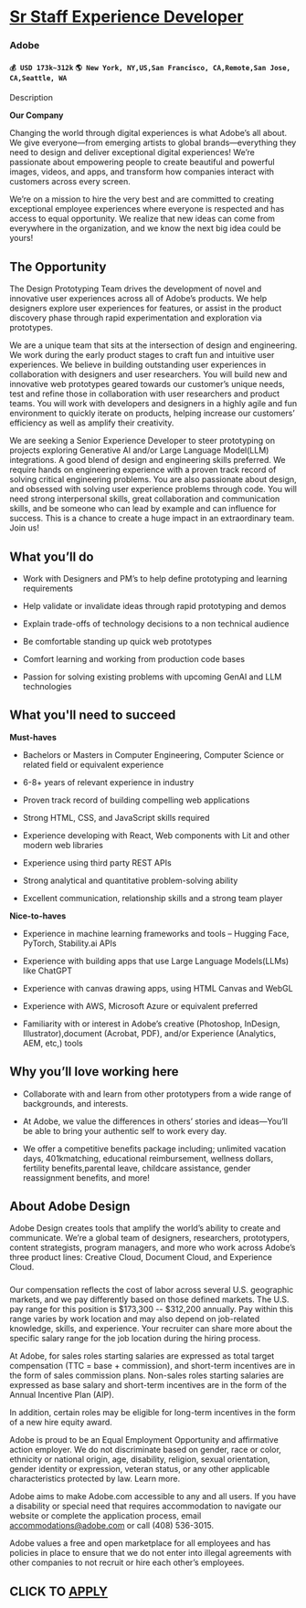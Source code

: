 # [Sr Staff Experience Developer](https://www.remotewlb.com/apply/sr-staff-experience-developer)  
### Adobe  
#### `💰 USD 173k~312k` `🌎 New York, NY,US,San Francisco, CA,Remote,San Jose, CA,Seattle, WA`  

Description

**Our Company**  
  
Changing the world through digital experiences is what Adobe’s all about. We give everyone—from emerging artists to global brands—everything they need to design and deliver exceptional digital experiences! We’re passionate about empowering people to create beautiful and powerful images, videos, and apps, and transform how companies interact with customers across every screen.  
  
We’re on a mission to hire the very best and are committed to creating exceptional employee experiences where everyone is respected and has access to equal opportunity. We realize that new ideas can come from everywhere in the organization, and we know the next big idea could be yours!

  

## The Opportunity

The Design Prototyping Team drives the development of novel and innovative user experiences across all of Adobe’s products. We help designers explore user experiences for features, or assist in the product discovery phase through rapid experimentation and exploration via prototypes.

We are a unique team that sits at the intersection of design and engineering. We work during the early product stages to craft fun and intuitive user experiences. We believe in building outstanding user experiences in collaboration with designers and user researchers. You will build new and innovative web prototypes geared towards our customer’s unique needs, test and refine those in collaboration with user researchers and product teams. You will work with developers and designers in a highly agile and fun environment to quickly iterate on products, helping increase our customers’ efficiency as well as amplify their creativity.

We are seeking a Senior Experience Developer to steer prototyping on projects exploring Generative AI and/or Large Language Model(LLM) integrations. A good blend of design and engineering skills preferred. We require hands on engineering experience with a proven track record of solving critical engineering problems. You are also passionate about design, and obsessed with solving user experience problems through code. You will need strong interpersonal skills, great collaboration and communication skills, and be someone who can lead by example and can influence for success. This is a chance to create a huge impact in an extraordinary team. Join us!

## What you’ll do

  * Work with Designers and PM’s to help define prototyping and learning requirements

  * Help validate or invalidate ideas through rapid prototyping and demos

  * Explain trade-offs of technology decisions to a non technical audience

  * Be comfortable standing up quick web prototypes

  * Comfort learning and working from production code bases

  * Passion for solving existing problems with upcoming GenAI and LLM technologies

## What you'll need to succeed

 **Must-haves**

  * Bachelors or Masters in Computer Engineering, Computer Science or related field or equivalent experience

  * 6-8+ years of relevant experience in industry

  * Proven track record of building compelling web applications

  * Strong HTML, CSS, and JavaScript skills required

  * Experience developing with React, Web components with Lit and other modern web libraries

  * Experience using third party REST APIs

  * Strong analytical and quantitative problem-solving ability

  * Excellent communication, relationship skills and a strong team player

 **Nice-to-haves**

  * Experience in machine learning frameworks and tools – Hugging Face, PyTorch, Stability.ai APIs

  * Experience with building apps that use Large Language Models(LLMs) like ChatGPT

  * Experience with canvas drawing apps, using HTML Canvas and WebGL

  * Experience with AWS, Microsoft Azure or equivalent preferred

  * Familiarity with or interest in Adobe’s creative (Photoshop, InDesign, Illustrator),document (Acrobat, PDF), and/or Experience (Analytics, AEM, etc,) tools

## Why you’ll love working here

  * Collaborate with and learn from other prototypers from a wide range of backgrounds, and interests.

  * At Adobe, we value the differences in others’ stories and ideas—You’ll be able to bring your authentic self to work every day.

  * We offer a competitive benefits package including; unlimited vacation days, 401kmatching, educational reimbursement, wellness dollars, fertility benefits,parental leave, childcare assistance, gender reassignment benefits, and more!

## About Adobe Design

Adobe Design creates tools that amplify the world’s ability to create and communicate. We’re a global team of designers, researchers, prototypers, content strategists, program managers, and more who work across Adobe’s three product lines: Creative Cloud, Document Cloud, and Experience Cloud.

###

Our compensation reflects the cost of labor across several U.S. geographic markets, and we pay differently based on those defined markets. The U.S. pay range for this position is $173,300 -- $312,200 annually. Pay within this range varies by work location and may also depend on job-related knowledge, skills, and experience. Your recruiter can share more about the specific salary range for the job location during the hiring process.

At Adobe, for sales roles starting salaries are expressed as total target compensation (TTC = base + commission), and short-term incentives are in the form of sales commission plans. Non-sales roles starting salaries are expressed as base salary and short-term incentives are in the form of the Annual Incentive Plan (AIP).

In addition, certain roles may be eligible for long-term incentives in the form of a new hire equity award.

Adobe is proud to be an Equal Employment Opportunity and affirmative action employer. We do not discriminate based on gender, race or color, ethnicity or national origin, age, disability, religion, sexual orientation, gender identity or expression, veteran status, or any other applicable characteristics protected by law. Learn more.  

Adobe aims to make Adobe.com accessible to any and all users. If you have a disability or special need that requires accommodation to navigate our website or complete the application process, email accommodations@adobe.com or call (408) 536-3015.

Adobe values a free and open marketplace for all employees and has policies in place to ensure that we do not enter into illegal agreements with other companies to not recruit or hire each other’s employees.

  
## CLICK TO [APPLY](https://www.remotewlb.com/apply/sr-staff-experience-developer)

